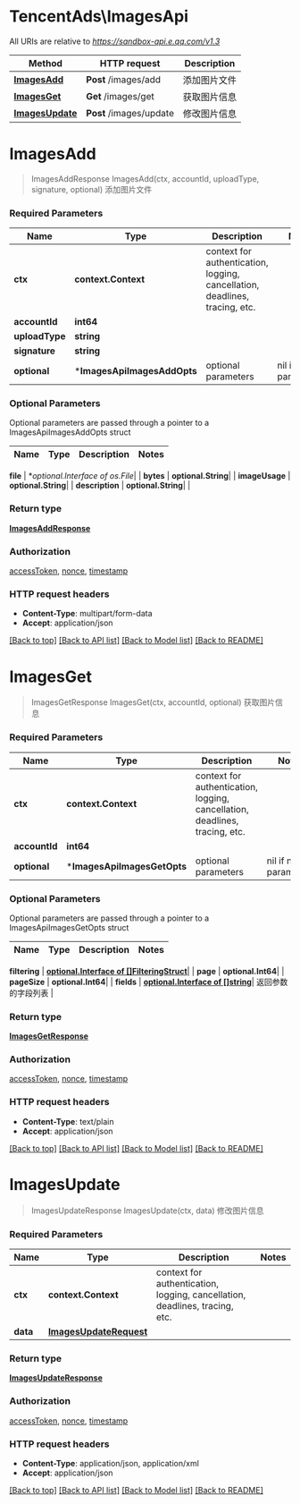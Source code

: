 # TencentAds\ImagesApi

All URIs are relative to *https://sandbox-api.e.qq.com/v1.3*

Method | HTTP request | Description
------------- | ------------- | -------------
[**ImagesAdd**](ImagesApi.md#ImagesAdd) | **Post** /images/add | 添加图片文件
[**ImagesGet**](ImagesApi.md#ImagesGet) | **Get** /images/get | 获取图片信息
[**ImagesUpdate**](ImagesApi.md#ImagesUpdate) | **Post** /images/update | 修改图片信息


# **ImagesAdd**
> ImagesAddResponse ImagesAdd(ctx, accountId, uploadType, signature, optional)
添加图片文件

### Required Parameters

Name | Type | Description  | Notes
------------- | ------------- | ------------- | -------------
 **ctx** | **context.Context** | context for authentication, logging, cancellation, deadlines, tracing, etc.
  **accountId** | **int64**|  | 
  **uploadType** | **string**|  | 
  **signature** | **string**|  | 
 **optional** | ***ImagesApiImagesAddOpts** | optional parameters | nil if no parameters

### Optional Parameters
Optional parameters are passed through a pointer to a ImagesApiImagesAddOpts struct

Name | Type | Description  | Notes
------------- | ------------- | ------------- | -------------



 **file** | **optional.Interface of *os.File**|  | 
 **bytes** | **optional.String**|  | 
 **imageUsage** | **optional.String**|  | 
 **description** | **optional.String**|  | 

### Return type

[**ImagesAddResponse**](ImagesAddResponse.md)

### Authorization

[accessToken](../README.md#accessToken), [nonce](../README.md#nonce), [timestamp](../README.md#timestamp)

### HTTP request headers

 - **Content-Type**: multipart/form-data
 - **Accept**: application/json

[[Back to top]](#) [[Back to API list]](../README.md#documentation-for-api-endpoints) [[Back to Model list]](../README.md#documentation-for-models) [[Back to README]](../README.md)

# **ImagesGet**
> ImagesGetResponse ImagesGet(ctx, accountId, optional)
获取图片信息

### Required Parameters

Name | Type | Description  | Notes
------------- | ------------- | ------------- | -------------
 **ctx** | **context.Context** | context for authentication, logging, cancellation, deadlines, tracing, etc.
  **accountId** | **int64**|  | 
 **optional** | ***ImagesApiImagesGetOpts** | optional parameters | nil if no parameters

### Optional Parameters
Optional parameters are passed through a pointer to a ImagesApiImagesGetOpts struct

Name | Type | Description  | Notes
------------- | ------------- | ------------- | -------------

 **filtering** | [**optional.Interface of []FilteringStruct**](FilteringStruct.md)|  | 
 **page** | **optional.Int64**|  | 
 **pageSize** | **optional.Int64**|  | 
 **fields** | [**optional.Interface of []string**](string.md)| 返回参数的字段列表 | 

### Return type

[**ImagesGetResponse**](ImagesGetResponse.md)

### Authorization

[accessToken](../README.md#accessToken), [nonce](../README.md#nonce), [timestamp](../README.md#timestamp)

### HTTP request headers

 - **Content-Type**: text/plain
 - **Accept**: application/json

[[Back to top]](#) [[Back to API list]](../README.md#documentation-for-api-endpoints) [[Back to Model list]](../README.md#documentation-for-models) [[Back to README]](../README.md)

# **ImagesUpdate**
> ImagesUpdateResponse ImagesUpdate(ctx, data)
修改图片信息

### Required Parameters

Name | Type | Description  | Notes
------------- | ------------- | ------------- | -------------
 **ctx** | **context.Context** | context for authentication, logging, cancellation, deadlines, tracing, etc.
  **data** | [**ImagesUpdateRequest**](ImagesUpdateRequest.md)|  | 

### Return type

[**ImagesUpdateResponse**](ImagesUpdateResponse.md)

### Authorization

[accessToken](../README.md#accessToken), [nonce](../README.md#nonce), [timestamp](../README.md#timestamp)

### HTTP request headers

 - **Content-Type**: application/json, application/xml
 - **Accept**: application/json

[[Back to top]](#) [[Back to API list]](../README.md#documentation-for-api-endpoints) [[Back to Model list]](../README.md#documentation-for-models) [[Back to README]](../README.md)

